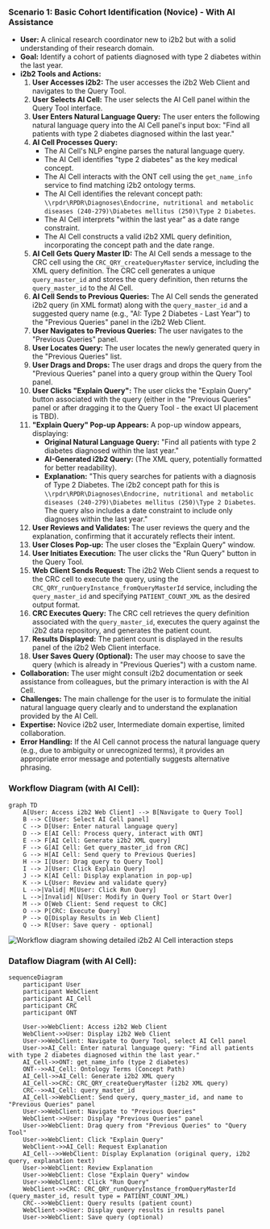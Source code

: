 ### **Scenario 1: Basic Cohort Identification (Novice) - With AI Assistance**

*   **User:** A clinical research coordinator new to i2b2 but with a solid understanding of their research domain.
*   **Goal:** Identify a cohort of patients diagnosed with type 2 diabetes within the last year.
*   **i2b2 Tools and Actions:**
    1.  **User Accesses i2b2:** The user accesses the i2b2 Web Client and navigates to the Query Tool.
    2.  **User Selects AI Cell:** The user selects the AI Cell panel within the Query Tool interface.
    3.  **User Enters Natural Language Query:** The user enters the following natural language query into the AI Cell panel's input box: "Find all patients with type 2 diabetes diagnosed within the last year."
    4.  **AI Cell Processes Query:**
        *   The AI Cell's NLP engine parses the natural language query.
        *   The AI Cell identifies "type 2 diabetes" as the key medical concept.
        *   The AI Cell interacts with the ONT cell using the `get_name_info` service to find matching i2b2 ontology terms.
        *   The AI Cell identifies the relevant concept path: `\\rpdr\RPDR\Diagnoses\Endocrine, nutritional and metabolic diseases (240-279)\Diabetes mellitus (250)\Type 2 Diabetes`.
        *   The AI Cell interprets "within the last year" as a date range constraint.
        *   The AI Cell constructs a valid i2b2 XML query definition, incorporating the concept path and the date range.
    5.  **AI Cell Gets Query Master ID:** The AI Cell sends a message to the CRC cell using the `CRC_QRY_createQueryMaster` service, including the XML query definition. The CRC cell generates a unique `query_master_id` and stores the query definition, then returns the `query_master_id` to the AI Cell.
    6.  **AI Cell Sends to Previous Queries:** The AI Cell sends the generated i2b2 query (in XML format) along with the `query_master_id` and a suggested query name (e.g., "AI: Type 2 Diabetes - Last Year") to the "Previous Queries" panel in the i2b2 Web Client.
    7.  **User Navigates to Previous Queries:** The user navigates to the "Previous Queries" panel.
    8.  **User Locates Query:** The user locates the newly generated query in the "Previous Queries" list.
    9. **User Drags and Drops:** The user drags and drops the query from the "Previous Queries" panel into a query group within the Query Tool panel.
    10. **User Clicks "Explain Query":** The user clicks the "Explain Query" button associated with the query (either in the "Previous Queries" panel or after dragging it to the Query Tool - the exact UI placement is TBD).
    11. **"Explain Query" Pop-up Appears:** A pop-up window appears, displaying:
        *   **Original Natural Language Query:** "Find all patients with type 2 diabetes diagnosed within the last year."
        *   **AI-Generated i2b2 Query:** (The XML query, potentially formatted for better readability).
        *   **Explanation:** "This query searches for patients with a diagnosis of Type 2 Diabetes. The i2b2 concept path for this is `\\rpdr\RPDR\Diagnoses\Endocrine, nutritional and metabolic diseases (240-279)\Diabetes mellitus (250)\Type 2 Diabetes`. The query also includes a date constraint to include only diagnoses within the last year."
    12. **User Reviews and Validates:** The user reviews the query and the explanation, confirming that it accurately reflects their intent.
    13. **User Closes Pop-up:** The user closes the "Explain Query" window.
    14. **User Initiates Execution:** The user clicks the "Run Query" button in the Query Tool.
    15. **Web Client Sends Request:** The i2b2 Web Client sends a request to the CRC cell to execute the query, using the `CRC_QRY_runQueryInstance_fromQueryMasterId` service, including the `query_master_id` and specifying `PATIENT_COUNT_XML` as the desired output format.
    16. **CRC Executes Query:** The CRC cell retrieves the query definition associated with the `query_master_id`, executes the query against the i2b2 data repository, and generates the patient count.
    17. **Results Displayed:** The patient count is displayed in the results panel of the i2b2 Web Client interface.
    18. **User Saves Query (Optional):** The user may choose to save the query (which is already in "Previous Queries") with a custom name.
*   **Collaboration:** The user might consult i2b2 documentation or seek assistance from colleagues, but the primary interaction is with the AI Cell.
*   **Challenges:**  The main challenge for the user is to formulate the initial natural language query clearly and to understand the explanation provided by the AI Cell.
*   **Expertise:** Novice i2b2 user, Intermediate domain expertise, limited collaboration.
*   **Error Handling:** If the AI Cell cannot process the natural language query (e.g., due to ambiguity or unrecognized terms), it provides an appropriate error message and potentially suggests alternative phrasing.

### **Workflow Diagram (with AI Cell):**

```mermaid
graph TD
    A[User: Access i2b2 Web Client] --> B[Navigate to Query Tool]
    B --> C[User: Select AI Cell panel]
    C --> D[User: Enter natural language query]
    D --> E[AI Cell: Process query, interact with ONT]
    E --> F[AI Cell: Generate i2b2 XML query]
    F --> G[AI Cell: Get query_master_id from CRC]
    G --> H[AI Cell: Send query to Previous Queries]
    H --> I[User: Drag query to Query Tool]
    I --> J[User: Click Explain Query]
    J --> K[AI Cell: Display explanation in pop-up]
    K --> L{User: Review and validate query}
    L -->|Valid| M[User: Click Run Query]
    L -->|Invalid| N[User: Modify in Query Tool or Start Over]
    M --> O[Web Client: Send request to CRC]
    O --> P[CRC: Execute Query]
    P --> Q[Display Results in Web Client]
    Q --> R[User: Save query - optional]
```

![Workflow diagram showing detailed i2b2 AI Cell interaction steps](../attachments/ai-detailed-flow.png)

### **Dataflow Diagram (with AI Cell):**

```mermaid
sequenceDiagram
    participant User
    participant WebClient
    participant AI_Cell
    participant CRC
    participant ONT

    User->>WebClient: Access i2b2 Web Client
    WebClient->>User: Display i2b2 Web Client
    User->>WebClient: Navigate to Query Tool, select AI Cell panel
    User->>AI_Cell: Enter natural language query: "Find all patients with type 2 diabetes diagnosed within the last year."
    AI_Cell->>ONT: get_name_info (type 2 diabetes)
    ONT-->>AI_Cell: Ontology Terms (Concept Path)
    AI_Cell->>AI_Cell: Generate i2b2 XML query
    AI_Cell->>CRC: CRC_QRY_createQueryMaster (i2b2 XML query)
    CRC-->>AI_Cell: query_master_id
    AI_Cell->>WebClient: Send query, query_master_id, and name to "Previous Queries" panel
    User->>WebClient: Navigate to "Previous Queries"
    WebClient->>User: Display "Previous Queries" panel
    User->>WebClient: Drag query from "Previous Queries" to "Query Tool"
    User->>WebClient: Click "Explain Query"
    WebClient->>AI_Cell: Request Explanation
    AI_Cell-->>WebClient: Display Explanation (original query, i2b2 query, explanation text)
    User->>WebClient: Review Explanation
    User->>WebClient: Close "Explain Query" window
    User->>WebClient: Click "Run Query"
    WebClient->>CRC: CRC_QRY_runQueryInstance_fromQueryMasterId (query_master_id, result type = PATIENT_COUNT_XML)
    CRC-->>WebClient: Query results (patient count)
    WebClient->>User: Display query results in results panel
    User->>WebClient: Save query (optional)
```



